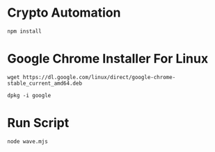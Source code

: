 # Crypto Automation
```
npm install 
```
# Google Chrome Installer For Linux

```
wget https://dl.google.com/linux/direct/google-chrome-stable_current_amd64.deb
```

```
dpkg -i google
```

# Run Script
```
node wave.mjs
```

